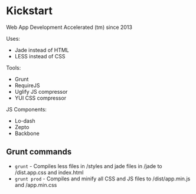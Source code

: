 # Kickstart
  Web App Development Accelerated (tm) since 2013

Uses:
- Jade instead of HTML
- LESS instead of CSS

Tools:
- Grunt
- RequireJS
- Uglify JS compressor
- YUI CSS compressor

JS Components:
- Lo-dash
- Zepto
- Backbone

## Grunt commands

- `grunt` - Compiles less files in /styles and jade files in /jade to /dist.app.css and index.html
- `grunt prod` - Compiles and minify all CSS and JS files to /dist/app.min.js and /app.min.css
